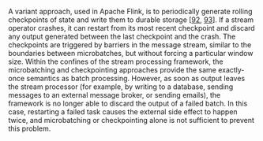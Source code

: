 
A variant approach, used in Apache Flink, is to periodically generate rolling checkpoints of state and
write them to durable storage
[[92](ch11.html#Tzoumas2015tt),
[93](ch11.html#Carbone2015wh)].
If a stream operator crashes, it can restart from its most recent checkpoint and discard any output
generated between the last checkpoint and the crash. The checkpoints are triggered by barriers in
the message stream, similar to the boundaries between microbatches, but without forcing a particular
window size. 
Within the confines of the stream processing framework, the microbatching and checkpointing
approaches provide the same exactly-once semantics as batch processing. However, as soon as output
leaves the stream processor (for example, by writing to a database, sending messages to an external
message broker, or sending emails), the framework is no longer able to discard the output of a
failed batch. In this case, restarting a failed task causes the external side effect to happen
twice, and microbatching or checkpointing alone is not sufficient to prevent this problem.